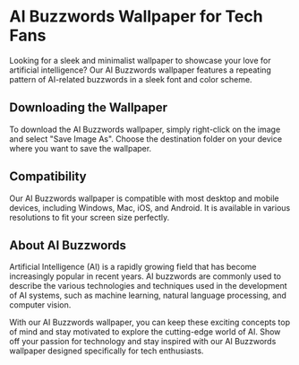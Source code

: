 <!--font:Open Sans-->

# AI Buzzwords Wallpaper for Tech Fans

Looking for a sleek and minimalist wallpaper to showcase your love for artificial intelligence? Our AI Buzzwords wallpaper features a repeating pattern of AI-related buzzwords in a sleek font and color scheme. 

## Downloading the Wallpaper

To download the AI Buzzwords wallpaper, simply right-click on the image and select "Save Image As". Choose the destination folder on your device where you want to save the wallpaper.

## Compatibility

Our AI Buzzwords wallpaper is compatible with most desktop and mobile devices, including Windows, Mac, iOS, and Android. It is available in various resolutions to fit your screen size perfectly.

## About AI Buzzwords

Artificial Intelligence (AI) is a rapidly growing field that has become increasingly popular in recent years. AI buzzwords are commonly used to describe the various technologies and techniques used in the development of AI systems, such as machine learning, natural language processing, and computer vision.

With our AI Buzzwords wallpaper, you can keep these exciting concepts top of mind and stay motivated to explore the cutting-edge world of AI. Show off your passion for technology and stay inspired with our AI Buzzwords wallpaper designed specifically for tech enthusiasts.

<!--

Write me markdown content of website with wallpaper:

"A wallpaper with a repeating pattern of AI-related buzzwords, in a minimalist font and color scheme."

The header of the page should not be copy of the text but rather a real content of the website which is using this wallpaper.


---


# AI Buzzwords Wallpaper

Decorate your desktop or phone with our minimalist wallpaper featuring a repeating pattern of AI-related buzzwords. The sleek font and color scheme make it a perfect addition to any tech enthusiast's collection.

## How to Download

To download the wallpaper, simply right-click on the image and select "Save Image As". Then, choose the destination folder on your device where you want to save the wallpaper.

## Compatibility

Our AI Buzzwords Wallpaper is compatible with most desktop and mobile devices, including Windows, Mac, iOS, and Android. It is available in various resolutions to fit your screen size perfectly.

## About AI Buzzwords

Artificial Intelligence (AI) is a rapidly growing field that has become increasingly popular in recent years. AI buzzwords are commonly used to describe the various technologies and techniques used in the development of AI systems, such as machine learning, natural language processing, and computer vision.

With our AI Buzzwords Wallpaper, you can showcase your love for this exciting field and stay inspired every day.


---


Heading should not include word "wallpaper". The website should not be about the wallpaper itself, wallpaper is just a related background, rewrite whole content.


---


# AI Buzzwords for Tech Enthusiasts

Are you a tech enthusiast looking to stay inspired? Our minimalist wallpaper features a repeating pattern of AI-related buzzwords in a sleek font and color scheme. Use it as a background on your desktop or phone to showcase your love for the exciting field of artificial intelligence.

## How to Download

To download the AI Buzzwords wallpaper, simply right-click on the image and select "Save Image As". Choose the destination folder on your device where you want to save the wallpaper.

## Compatibility

Our AI Buzzwords wallpaper is compatible with most desktop and mobile devices, including Windows, Mac, iOS, and Android. It is available in various resolutions to fit your screen size perfectly.

## About AI Buzzwords

Artificial Intelligence (AI) is a rapidly growing field that has become increasingly popular in recent years. AI buzzwords are commonly used to describe the various technologies and techniques used in the development of AI systems, such as machine learning, natural language processing, and computer vision.

With our AI Buzzwords wallpaper, you can keep these exciting concepts top of mind and stay motivated to explore the cutting-edge world of AI.


---


Heading is too long, rewrite whole content.


---


# Stay Inspired with AI Buzzwords

Our minimalist wallpaper features a repeating pattern of AI-related buzzwords in a sleek font and color scheme. Use it as a background on your desktop or phone to showcase your love for the exciting field of artificial intelligence.

## Downloading the Wallpaper

To download the AI Buzzwords wallpaper, simply right-click on the image and select "Save Image As". Choose the destination folder on your device where you want to save the wallpaper.

## Compatibility

Our AI Buzzwords wallpaper is compatible with most desktop and mobile devices, including Windows, Mac, iOS, and Android. It is available in various resolutions to fit your screen size perfectly.

## About AI Buzzwords

Artificial Intelligence (AI) is a rapidly growing field that has become increasingly popular in recent years. AI buzzwords are commonly used to describe the various technologies and techniques used in the development of AI systems, such as machine learning, natural language processing, and computer vision.

With our AI Buzzwords wallpaper, you can keep these exciting concepts top of mind and stay motivated to explore the cutting-edge world of AI. Stay inspired and show off your passion for technology with our AI Buzzwords wallpaper.


---


Heading is too long, rewrite whole content.


---


# AI Buzzwords Wallpaper for Tech Enthusiasts

Looking for a sleek and minimalist wallpaper to showcase your love for artificial intelligence? Our AI Buzzwords wallpaper features a repeating pattern of AI-related buzzwords in a sleek font and color scheme. 

## Downloading the Wallpaper

To download the AI Buzzwords wallpaper, simply right-click on the image and select "Save Image As". Choose the destination folder on your device where you want to save the wallpaper.

## Compatibility

Our AI Buzzwords wallpaper is compatible with most desktop and mobile devices, including Windows, Mac, iOS, and Android. It is available in various resolutions to fit your screen size perfectly.

## About AI Buzzwords

Artificial Intelligence (AI) is a rapidly growing field that has become increasingly popular in recent years. AI buzzwords are commonly used to describe the various technologies and techniques used in the development of AI systems, such as machine learning, natural language processing, and computer vision.

With our AI Buzzwords wallpaper, you can keep these exciting concepts top of mind and stay motivated to explore the cutting-edge world of AI. Show off your passion for technology and stay inspired with our AI Buzzwords wallpaper designed specifically for tech enthusiasts.


---


Write me a Google font which is best fitting for the website.

Pick from the list:
- Great Vibes
- Playfair Display
- Alegreya
- Futura
- Orbitron
- Inter
- Lobster
- Exo 2
- Raleway
- Dancing Script
- Open Sans
- Poppins
- Montserrat
- Roboto
- Barlow Condensed
- IBM Plex Sans
- Lato


Write just the font name nothing else.


---


I recommend using the "Open Sans" font for the website.

-->

